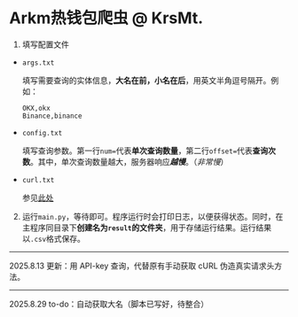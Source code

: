 # Arkm热钱包爬虫 @ KrsMt.

1. 填写配置文件
  - `args.txt`
       
       填写需要查询的实体信息，**大名在前，小名在后**，用英文半角逗号隔开。例如：
       
       ```
       OKX,okx
       Binance,binance
       ```
  - `config.txt`
       
       填写查询参数。第一行`num=`代表**单次查询数量**，第二行`offset=`代表**查询次数**。其中，单次查询数量越大，服务器响应***越慢***。（*非常慢*）
  - `curl.txt`

       参见[此处](https://github.com/KrsMt-0113/Arkm_Hot_wallet_crawler_KrsMt)

2. 运行`main.py`，等待即可。程序运行时会打印日志，以便获得状态。同时，在主程序同目录下**创建名为`result`的文件夹**，用于存储运行结果。运行结果以`.csv`格式保存。

---

2025.8.13 更新：用 API-key 查询，代替原有手动获取 cURL 伪造真实请求头方法。

---

2025.8.29 to-do：自动获取大名（脚本已写好，待整合）
